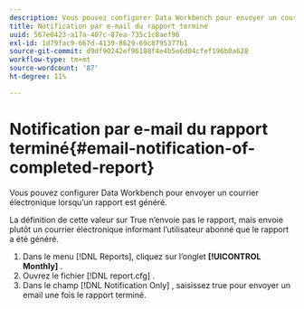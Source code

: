 ```yaml
---
description: Vous pouvez configurer Data Workbench pour envoyer un courrier électronique lorsqu’un rapport est généré.
title: Notification par e-mail du rapport terminé
uuid: 567e0423-a17a-407c-87ea-735c1c8aef96
exl-id: 1d79fac9-667d-4139-8629-69c8795377b1
source-git-commit: d9df90242ef96188f4e4b5e6d04cfef196b0a628
workflow-type: tm+mt
source-wordcount: '87'
ht-degree: 11%

---
```


# Notification par e-mail du rapport terminé{#email-notification-of-completed-report}

Vous pouvez configurer Data Workbench pour envoyer un courrier électronique lorsqu’un rapport est généré.

La définition de cette valeur sur True n’envoie pas le rapport, mais envoie plutôt un courrier électronique informant l’utilisateur abonné que le rapport a été généré.

1. Dans le menu [!DNL Reports], cliquez sur l’onglet **[!UICONTROL Monthly]** .
1. Ouvrez le fichier [!DNL report.cfg] .
1. Dans le champ [!DNL Notification Only] , saisissez true pour envoyer un email une fois le rapport terminé.
